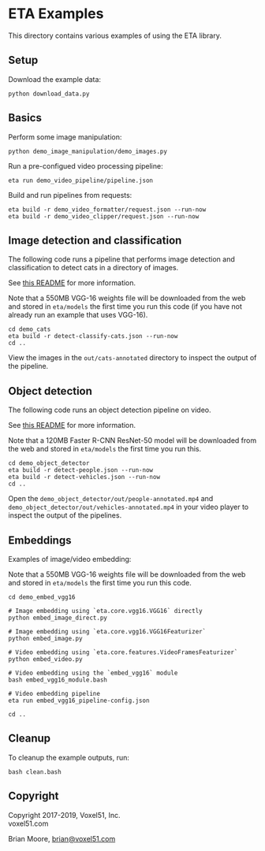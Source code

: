 # ETA Examples

This directory contains various examples of using the ETA library.


## Setup

Download the example data:

```shell
python download_data.py
```


## Basics

Perform some image manipulation:

```shell
python demo_image_manipulation/demo_images.py
```

Run a pre-configued video processing pipeline:

```shell
eta run demo_video_pipeline/pipeline.json
```

Build and run pipelines from requests:

```shell
eta build -r demo_video_formatter/request.json --run-now
eta build -r demo_video_clipper/request.json --run-now
```


## Image detection and classification

The following code runs a pipeline that performs image detection and
classification to detect cats in a directory of images.

See [this README](demo_cats/README.md) for more information.

Note that a 550MB VGG-16 weights file will be downloaded from the web and
stored in `eta/models` the first time you run this code (if you have not
already run an example that uses VGG-16).

```shell
cd demo_cats
eta build -r detect-classify-cats.json --run-now
cd ..
```

View the images in the `out/cats-annotated` directory to inspect the output of
the pipeline.


## Object detection

The following code runs an object detection pipeline on video.

See [this README](demo_object_detector/README.md) for more information.

Note that a 120MB Faster R-CNN ResNet-50 model will be downloaded from the web
and stored in `eta/models` the first time you run this.

```shell
cd demo_object_detector
eta build -r detect-people.json --run-now
eta build -r detect-vehicles.json --run-now
cd ..
```

Open the `demo_object_detector/out/people-annotated.mp4` and
`demo_object_detector/out/vehicles-annotated.mp4` in your video player to
inspect the output of the pipelines.


## Embeddings

Examples of image/video embedding:

Note that a 550MB VGG-16 weights file will be downloaded from the web and
stored in `eta/models` the first time you run this code.

```shell
cd demo_embed_vgg16

# Image embedding using `eta.core.vgg16.VGG16` directly
python embed_image_direct.py

# Image embedding using `eta.core.vgg16.VGG16Featurizer`
python embed_image.py

# Video embedding using `eta.core.features.VideoFramesFeaturizer`
python embed_video.py

# Video embedding using the `embed_vgg16` module
bash embed_vgg16_module.bash

# Video embedding pipeline
eta run embed_vgg16_pipeline-config.json

cd ..
```


## Cleanup

To cleanup the example outputs, run:

```shell
bash clean.bash
```


## Copyright

Copyright 2017-2019, Voxel51, Inc.<br>
voxel51.com

Brian Moore, brian@voxel51.com
